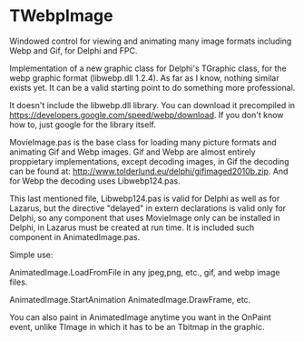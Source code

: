 # TWebpImage
Windowed control for viewing and animating many image formats including Webp and Gif, for Delphi and FPC.

Implementation of a new graphic class for Delphi's TGraphic class, for the webp graphic format (libwebp.dll 1.2.4). As far as I know, nothing similar exists yet. It can be a valid starting point to do something more professional.

It doesn't include the libwebp.dll library. You can download it precompiled in https://developers.google.com/speed/webp/download. If you don't know how to, just google for the library itself.

MovieImage.pas is the base class for loading many picture formats and animating Gif and Webp images. Gif and Webp are almost entirely proppietary implementations, except decoding images, in Gif the decoding can be found at: http://www.tolderlund.eu/delphi/gifimaged2010b.zip. And for Webp the decoding uses Libwebp124.pas.

This last mentioned file, Libwebp124.pas is valid for Delphi as well as for Lazarus, but the directive "delayed" in extern declarations is valid only for Delphi, so any component that uses MovieImage only can be installed in Delphi, in Lazarus must be created at run time. It is included such component in AnimatedImage.pas.

Simple use: 

AnimatedImage.LoadFromFile  in any jpeg,png, etc., gif, and webp image files.

AnimatedImage.StartAnimation
AnimatedImage.DrawFrame, etc.

You can also paint in AnimatedImage anytime you want in the OnPaint event, unlike TImage in which it has to be an Tbitmap in the graphic.

